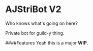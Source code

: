 # AJStriBot V2
Who knows what's going on here?

Private bot for guild-y thing.

####Features
Yeah this is a major **WIP**.

